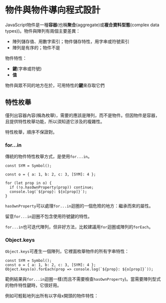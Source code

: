 # 物件與物件導向程式設計

JavaScript物件是一種**容器**(也稱**聚合**(aggregate)或**複合資料型態**(complex data types))。物件與陣列有兩個主要差異：

- 陣列儲存值、用數字索引；物件儲存特性，用字串或符號索引
- 陣列是有序的；物件不是

物件特性：

- **鍵**(字串或符號)
- **值**

物件與眾不同的地方在於，可用特性的**鍵**來存取它們

## 特性枚舉

僅列出容器內容(稱為枚舉)，需要的應該是陣列，而不是物件。但因物件是容器，且提供特性枚舉功能，所以須知道它涉及的複雜性。

特性枚舉，順序不保證對。

### for...in

傳統的物件特性枚舉方式，是使用`for...in`。

```
const SYM = Symbol();

const o = { a: 1, b: 2, c: 3, [SYM]: 4 };

for (let prop in o) {
  if (!o.hasOwnProperty(prop)) continue;
  console.log(`${prop}: ${o[prop]}`);
}
```

`hasOwnProperty`可以處理`for...in`迴圈的一個危險的地方：繼承而來的屬性。

留意`for...in`迴圈不包含使用符號鍵的特性。

`for...in`也可迭代陣列，但非好方法，比較建議用`for`迴圈或陣列的`forEach`。

### Object.keys

`Object.keys`可產生一個陣列，它裡面枚舉物件的所有字串特性：

```
const SYM = Symbol();
const o = { a: 1, b: 2, c: 3, [SYM]: 4 };
Object.keys(o).forEach(prop => console.log(`${prop}: ${o[prop]}`));
```

範例結果與`for...in`迴圈一樣(而且不需要檢查`hasOwnProperty`)。當需要陣列型式的物件特性鍵時，它很好用。

例如可輕鬆地列出所有以字母x開頭的物件特性：

```

```